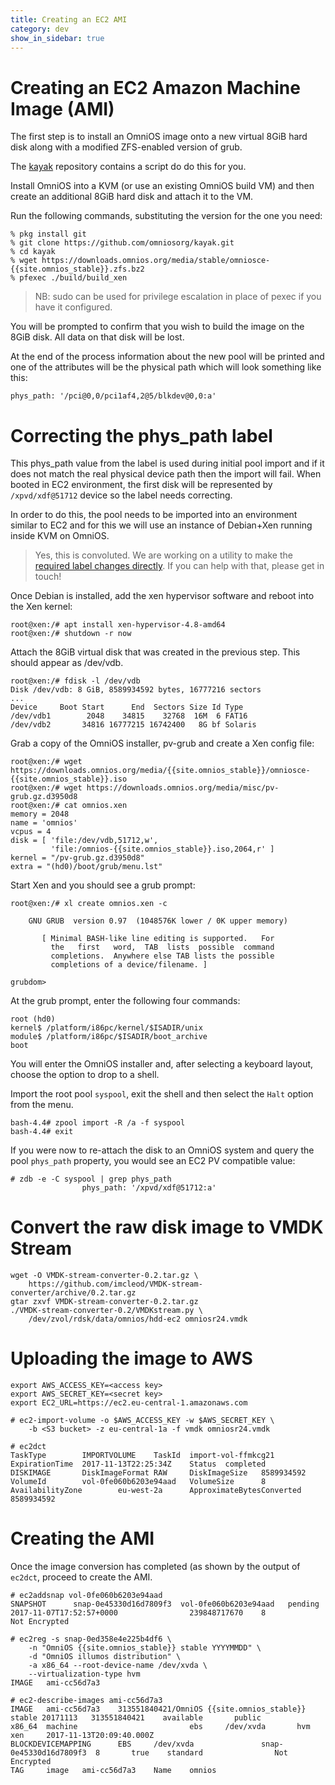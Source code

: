 ```yaml
---
title: Creating an EC2 AMI
category: dev
show_in_sidebar: true
---
```


# Creating an EC2 Amazon Machine Image (AMI)

The first step is to install an OmniOS image onto a new virtual 8GiB hard disk
along with a modified ZFS-enabled version of grub.

The [kayak](https://github.com/omniosorg/kayak) repository contains a
script do do this for you.

Install OmniOS into a KVM (or use an existing OmniOS build VM) and then
create an additional 8GiB hard disk and attach it to the VM.

Run the following commands, substituting the version for the one you
need:

```
% pkg install git
% git clone https://github.com/omniosorg/kayak.git
% cd kayak
% wget https://downloads.omnios.org/media/stable/omniosce-{{site.omnios_stable}}.zfs.bz2
% pfexec ./build/build_xen
```
> NB: sudo can be used for privilege escalation in place of pexec if you have
> it configured.

You will be prompted to confirm that you wish to build the image on the
8GiB disk. All data on that disk will be lost.

At the end of the process information about the new pool will be printed
and one of the attributes will be the physical path which will look something
like this:

```
phys_path: '/pci@0,0/pci1af4,2@5/blkdev@0,0:a'
```

# Correcting the phys_path label

This phys_path value from the label is used during initial pool import and
if it does not match the real physical device path then the import will fail.
When booted in EC2 environment, the first disk will be represented by
`/xpvd/xdf@51712` device so the label needs correcting.

In order to do this, the pool needs to be imported into an
environment similar to EC2 and for this we will use an instance of Debian+Xen
running inside KVM on OmniOS.

> Yes, this is convoluted. We are working on a utility to make the
> [required label changes directly](https://github.com/omniosorg/kayak/blob/master/src/zpool_patch.c).
> If you can help with that, please get in touch!

Once Debian is installed, add the xen hypervisor software and reboot into
the Xen kernel:

```
root@xen:/# apt install xen-hypervisor-4.8-amd64
root@xen:/# shutdown -r now
```

Attach the 8GiB virtual disk that was created in the previous step. This should
appear as /dev/vdb.

```
root@xen:/# fdisk -l /dev/vdb
Disk /dev/vdb: 8 GiB, 8589934592 bytes, 16777216 sectors
...
Device     Boot Start      End  Sectors Size Id Type
/dev/vdb1        2048    34815    32768  16M  6 FAT16
/dev/vdb2       34816 16777215 16742400   8G bf Solaris
```

Grab a copy of the OmniOS installer, pv-grub and create a Xen config file:

```
root@xen:/# wget https://downloads.omnios.org/media/{{site.omnios_stable}}/omniosce-{{site.omnios_stable}}.iso
root@xen:/# wget https://downloads.omnios.org/media/misc/pv-grub.gz.d3950d8
root@xen:/# cat omnios.xen
memory = 2048
name = 'omnios'
vcpus = 4
disk = [ 'file:/dev/vdb,51712,w',
         'file:/omnios-{{site.omnios_stable}}.iso,2064,r' ]
kernel = "/pv-grub.gz.d3950d8"
extra = "(hd0)/boot/grub/menu.lst"
```

Start Xen and you should see a grub prompt:

```
root@xen:/# xl create omnios.xen -c

    GNU GRUB  version 0.97  (1048576K lower / 0K upper memory)

       [ Minimal BASH-like line editing is supported.   For
         the   first   word,  TAB  lists  possible  command
         completions.  Anywhere else TAB lists the possible
         completions of a device/filename. ]

grubdom>
```

At the grub prompt, enter the following four commands:

```
root (hd0)
kernel$ /platform/i86pc/kernel/$ISADIR/unix
module$ /platform/i86pc/$ISADIR/boot_archive
boot
```

You will enter the OmniOS installer and, after selecting a keyboard layout,
choose the option to drop to a shell.

Import the root pool `syspool`, exit the shell and then select the `Halt`
option from the menu.

```
bash-4.4# zpool import -R /a -f syspool
bash-4.4# exit
```

If you were now to re-attach the disk to an OmniOS system and query the
pool `phys_path` property, you would see an EC2 PV compatible value:

```
# zdb -e -C syspool | grep phys_path
                phys_path: '/xpvd/xdf@51712:a'
```

# Convert the raw disk image to VMDK Stream

```
wget -O VMDK-stream-converter-0.2.tar.gz \
    https://github.com/imcleod/VMDK-stream-converter/archive/0.2.tar.gz
gtar zxvf VMDK-stream-converter-0.2.tar.gz
./VMDK-stream-converter-0.2/VMDKstream.py \
    /dev/zvol/rdsk/data/omnios/hdd-ec2 omniosr24.vmdk
```

# Uploading the image to AWS

```
export AWS_ACCESS_KEY=<access key>
export AWS_SECRET_KEY=<secret key>
export EC2_URL=https://ec2.eu-central-1.amazonaws.com
```

```
# ec2-import-volume -o $AWS_ACCESS_KEY -w $AWS_SECRET_KEY \
    -b <S3 bucket> -z eu-central-1a -f vmdk omniosr24.vmdk

# ec2dct
TaskType        IMPORTVOLUME    TaskId  import-vol-ffmkcg21     ExpirationTime  2017-11-13T22:25:34Z    Status  completed
DISKIMAGE       DiskImageFormat RAW     DiskImageSize   8589934592      VolumeId        vol-0fe060b6203e94aad   VolumeSize      8       AvailabilityZone        eu-west-2a      ApproximateBytesConverted       8589934592
```

# Creating the AMI

Once the image conversion has completed (as shown by the output of `ec2dct`,
proceed to create the AMI.

```
# ec2addsnap vol-0fe060b6203e94aad
SNAPSHOT      snap-0e45330d16d7809f3  vol-0fe060b6203e94aad   pending 2017-11-07T17:52:57+0000                239848717670    8               Not Encrypted

# ec2reg -s snap-0ed358e4e225b4df6 \
    -n "OmniOS {{site.omnios_stable}} stable YYYYMMDD" \
    -d "OmniOS illumos distribution" \
    -a x86_64 --root-device-name /dev/xvda \
    --virtualization-type hvm
IMAGE   ami-cc56d7a3

# ec2-describe-images ami-cc56d7a3
IMAGE   ami-cc56d7a3    313551840421/OmniOS {{site.omnios_stable}} stable 20171113   313551840421    available       public          x86_64  machine                         ebs     /dev/xvda       hvm     xen     2017-11-13T20:09:40.000Z
BLOCKDEVICEMAPPING      EBS     /dev/xvda               snap-0e45330d16d7809f3  8       true    standard                Not Encrypted
TAG     image   ami-cc56d7a3    Name    omnios
```

